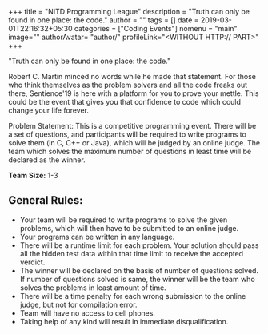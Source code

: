 +++
title = "NITD Programming League"
description = "Truth can only be found in one place: the code."
author = ""
tags = []
date = 2019-03-01T22:16:32+05:30
categories = ["Coding Events"]
nomenu = "main"
image="<BACKGROUND IMAGE FOR YOUR POST>"
authorAvatar= "author/<YOUR AVATAR>"
profileLink="<WITHOUT HTTP:// PART>"
+++

"Truth can only be found in one place: the code."

Robert C. Martin minced no words while he made that statement. For those
who think themselves as the problem solvers and all the code freaks out
there, Sentience'19 is here with a platform for you to prove your
mettle. This could be the event that gives you that confidence to code
which could change your life forever.

Problem Statement: This is a competitive programming event. There will
be a set of questions, and participants will be required to write
programs to solve them (in C, C++ or Java), which will be judged by an
online judge. The team which solves the maximum number of questions in
least time will be declared as the winner.

**Team Size:** 1-3

## General Rules:

-   Your team will be required to write programs to solve the given problems, which will then have to be submitted to an online judge.
-   Your programs can be written in any language.
-   There will be a runtime limit for each problem. Your solution should pass all the hidden test data within that time limit to receive the accepted verdict.
-   The winner will be declared on the basis of number of questions solved. If number of questions solved is same, the winner will be the team who solves the problems in least amount of time.
-   There will be a time penalty for each wrong submission to the online judge, but not for compilation error.
-   Team will have no access to cell phones.
-   Taking help of any kind will result in immediate disqualification.


